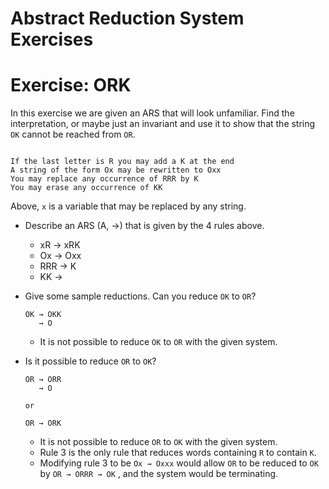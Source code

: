 # Abstract Reduction System Exercises
# Exercise: ORK

In this exercise we are given an ARS that will look unfamiliar.  Find the interpretation, or maybe just an invariant and use it to show that the string `OK` cannot be reached from `OR`.

```

If the last letter is R you may add a K at the end 
A string of the form Ox may be rewritten to Oxx
You may replace any occurrence of RRR by K
You may erase any occurrence of KK

```
Above, `x` is a variable that may be replaced by any string.

* Describe an ARS (A, →) that is given by the 4 rules above.
  * xR → xRK
  * Ox → Oxx
  * RRR → K
  * KK → 

* Give some sample reductions.  Can you reduce `OK` to `OR`?
  ```
  OK → OKK
     → O 
  ```
  * It is not possible to reduce `OK` to `OR` with the given system.

* Is it possible to reduce `OR` to `OK`?
  ```
  OR → ORR
     → O 
     
  or 
  
  OR → ORK
  ```
  * It is not possible to reduce `OR` to `OK` with the given system.
  * Rule 3 is the only rule that reduces words containing `R` to contain `K`.
  * Modifying rule 3 to be `Ox → Oxxx` would allow `OR` to be reduced to `OK`
  by `OR → ORRR → OK` , and the system would be terminating.
  


